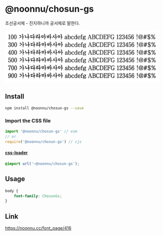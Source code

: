 # @noonnu/chosun-gs

조선궁서체 - 진지하니까 궁서체로 말한다.

![example](./example.png)

## Install

```bash
npm install @noonnu/chosun-gs --save
```

### Import the CSS file

```js
import '@noonnu/chosun-gs' // esm
// or
require('@noonnu/chosun-gs') // cjs
```

#### [css-loader](https://github.com/webpack-contrib/css-loader)

```css
@import url('~@noonnu/chosun-gs');
```

## Usage

```css
body {
    font-family: ChosunGs;
}
```

## Link

https://noonnu.cc/font_page/416
